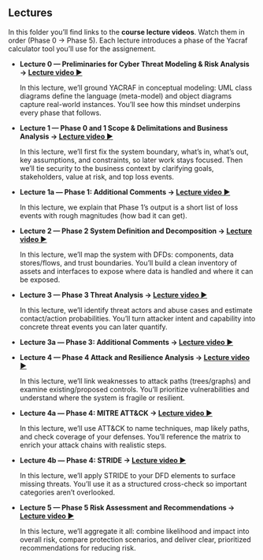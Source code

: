 ## Lectures
In this folder you’ll find links to the **course lecture videos**. Watch them in order (Phase 0 → Phase 5). Each lecture introduces a phase of the Yacraf calculator tool you’ll use for the assignement. 



- **Lecture 0 — Preliminaries for Cyber Threat Modeling & Risk Analysis → [Lecture video ▶](https://play.kth.se/playlist/dedicated/0_eeoaqjho/0_kih95sxw)** 

    In this lecture, we’ll ground YACRAF in conceptual modeling: UML class diagrams define the language (meta-model) and object diagrams capture real-world instances. You’ll see how this mindset underpins every phase that follows. 

- **Lecture 1 — Phase 0 and 1 Scope & Delimitations and Business Analysis → [Lecture video ▶](https://play.kth.se/playlist/dedicated/0_eeoaqjho/0_4yxyqknt)**  

    In this lecture, we’ll first fix the system boundary, what’s in, what’s out, key assumptions, and constraints, so later work stays focused. Then we’ll tie security to the business context by clarifying goals, stakeholders, value at risk, and top loss events. 


- **Lecture 1a — Phase 1: Additional Comments → [Lecture video  ▶](https://play.kth.se/playlist/dedicated/0_eeoaqjho/0_co9uba1p)** 

    In this lecture, we explain that Phase 1’s output is a short list of loss events with rough magnitudes (how bad it can get).


- **Lecture 2 — Phase 2 System Definition and Decomposition → [Lecture video ▶](https://play.kth.se/playlist/dedicated/0_eeoaqjho/0_ze22lm8m)**

    In this lecture, we’ll map the system with DFDs: components, data stores/flows, and trust boundaries. You’ll build a clean inventory of assets and interfaces to expose where data is handled and where it can be exposed.



- **Lecture 3 — Phase 3 Threat Analysis → [Lecture video ▶](https://play.kth.se/playlist/dedicated/0_eeoaqjho/0_v2gw2728)**

    In this lecture, we’ll identify threat actors and abuse cases and estimate contact/action probabilities. You’ll turn attacker intent and capability into concrete threat events you can later quantify.



- **Lecture 3a — Phase 3: Additional Comments → [Lecture video ▶](https://play.kth.se/playlist/dedicated/0_eeoaqjho/0_e7siw0ke)**





- **Lecture 4 — Phase 4 Attack and Resilience Analysis → [Lecture video ▶](https://play.kth.se/playlist/dedicated/0_eeoaqjho/0_0tz0nn66)**

    In this lecture, we’ll link weaknesses to attack paths (trees/graphs) and examine existing/proposed controls. You’ll prioritize vulnerabilities and understand where the system is fragile or resilient.



- **Lecture 4a — Phase 4: MITRE ATT&CK → [Lecture video ▶](https://play.kth.se/playlist/dedicated/0_eeoaqjho/0_vj0fg4g3)**

    In this lecture, we’ll use ATT&CK to name techniques, map likely paths, and check coverage of your defenses. You’ll reference the matrix to enrich your attack chains with realistic steps.



- **Lecture 4b — Phase 4: STRIDE → [Lecture video ▶](https://play.kth.se/playlist/dedicated/0_eeoaqjho/0_tlec54a6)**

    In this lecture, we’ll apply STRIDE to your DFD elements to surface missing threats. You’ll use it as a structured cross-check so important categories aren’t overlooked.



- **Lecture 5 — Phase 5 Risk Assessment and Recommendations  → [Lecture video ▶](https://play.kth.se/playlist/dedicated/0_eeoaqjho/0_l4e9lww3)**
    
    In this lecture, we’ll aggregate it all: combine likelihood and impact into overall risk, compare protection scenarios, and deliver clear, prioritized recommendations for reducing risk.

